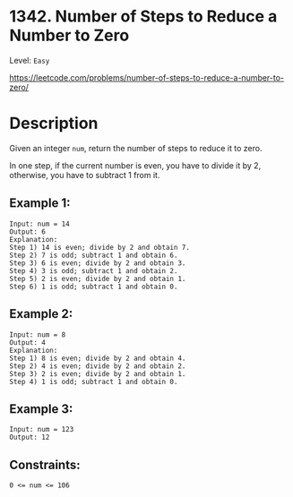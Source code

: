 # 1342. Number of Steps to Reduce a Number to Zero
Level: `Easy`

https://leetcode.com/problems/number-of-steps-to-reduce-a-number-to-zero/

# Description

Given an integer `num`, return the number of steps to reduce it to zero.

In one step, if the current number is even, you have to divide it by 2, otherwise, you have to subtract 1 from it.


## Example 1:

    Input: num = 14
    Output: 6
    Explanation:
    Step 1) 14 is even; divide by 2 and obtain 7.
    Step 2) 7 is odd; subtract 1 and obtain 6.
    Step 3) 6 is even; divide by 2 and obtain 3.
    Step 4) 3 is odd; subtract 1 and obtain 2.
    Step 5) 2 is even; divide by 2 and obtain 1.
    Step 6) 1 is odd; subtract 1 and obtain 0.


## Example 2:

    Input: num = 8
    Output: 4
    Explanation:
    Step 1) 8 is even; divide by 2 and obtain 4.
    Step 2) 4 is even; divide by 2 and obtain 2.
    Step 3) 2 is even; divide by 2 and obtain 1.
    Step 4) 1 is odd; subtract 1 and obtain 0.

## Example 3:

    Input: num = 123
    Output: 12

## Constraints:

`0 <= num <= 106`